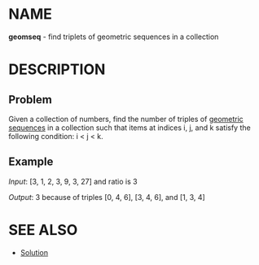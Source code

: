# NAME

**geomseq** - find triplets of geometric sequences in a collection


# DESCRIPTION

## Problem

Given a collection of numbers, find the number of triples of
[geometric sequences](https://en.wikipedia.org/wiki/Geometric_progression) in a
collection such that items at indices i, j, and k satisfy the following
condition: i < j < k.

## Example

*Input*: [3, 1, 2, 3, 9, 3, 27] and ratio is 3

*Output*: 3 because of triples [0, 4, 6], [3, 4, 6], and [1, 3, 4]


# SEE ALSO

* [Solution](./solution.md)
